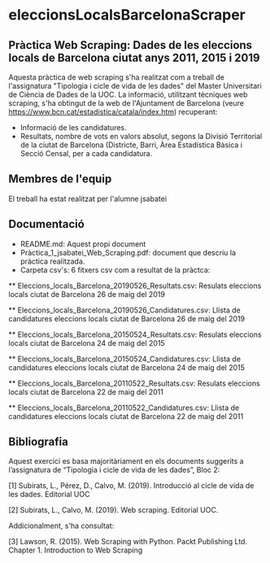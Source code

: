 # eleccionsLocalsBarcelonaScraper

## Pràctica Web Scraping: Dades de les eleccions locals de Barcelona ciutat anys 2011, 2015 i 2019
Aquesta pràctica de web scraping s'ha realitzat com a treball de l'assignatura "Tipologia i cicle de vida de les dades" del Master Universitari de Ciència de Dades de la UOC.
La informació, utilitzant tècniques web scraping, s'ha obtingut de la web de l'Ajuntament de Barcelona (veure https://www.bcn.cat/estadistica/catala/index.htm) recuperant:
* Informació de les candidatures.
* Resultats, nombre de vots en valors absolut, segons la Divisió Territorial de la ciutat de Barcelona (Districte, Barri, Àrea Estadística Bàsica i Secció Censal, per a cada candidatura.

## Membres de l'equip
El treball ha estat realitzat per l'alumne jsabatei

## Documentació
* README.md: Aquest propi document
* Pràctica_1_jsabatei_Web_Scraping.pdf: document que descriu la pràctica realitzada.
* Carpeta csv's: 6 fitxers csv com a resultat de la pràctca:

** Eleccions_locals_Barcelona_20190526_Resultats.csv: Resulats eleccions locals ciutat de Barcelona 26 de maig del 2019

** Eleccions_locals_Barcelona_20190526_Candidatures.csv: Llista de candidatures eleccions locals ciutat de Barcelona 26 de maig del 2019

** Eleccions_locals_Barcelona_20150524_Resultats.csv: Resulats eleccions locals ciutat de Barcelona 24 de maig del 2015

** Eleccions_locals_Barcelona_20150524_Candidatures.csv: Llista de candidatures eleccions locals ciutat de Barcelona 24 de maig del 2015

** Eleccions_locals_Barcelona_20110522_Resultats.csv: Resulats eleccions locals ciutat de Barcelona 22 de maig del 2011

** Eleccions_locals_Barcelona_20110522_Candidatures.csv: Llista de candidatures eleccions locals ciutat de Barcelona 22 de maig del 2011

## Bibliografia
Aquest exercici es basa majoritàriament en els documents suggerits a l’assignatura de “Tipologia i cicle de vida de les dades”, Bloc 2:

[1] Subirats, L., Pérez, D., Calvo, M. (2019). Introducció al cicle de vida de les dades. Editorial UOC

[2] Subirats, L., Calvo, M. (2019). Web scraping. Editorial UOC.

Addicionalment, s'ha consultat:

[3] Lawson, R. (2015). Web Scraping with Python. Packt Publishing Ltd. Chapter 1. Introduction to Web Scraping





